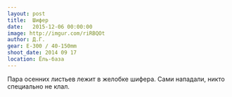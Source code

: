 ```yaml
---
layout: post
title:  Шифер
date:   2015-12-06 00:00:00
image: http://imgur.com/riRBQOt
author: Д.Г.
gear: E-300 / 40-150mm
shoot_date: 2014 09 17
location: Ёль-база
---
```


Пара осенних листьев лежит в желобке шифера. Сами нападали, никто специально не клал.

